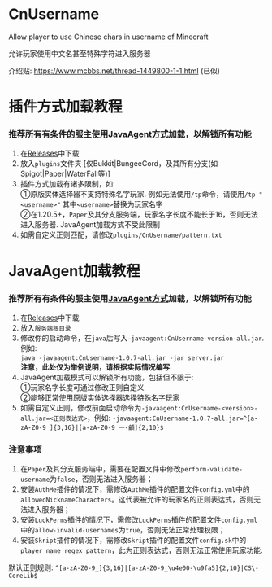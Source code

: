 # CnUsername

Allow player to use Chinese chars in username of Minecraft

允许玩家使用中文名甚至特殊字符进入服务器

介绍贴: https://www.mcbbs.net/thread-1449800-1-1.html (已似)

# 插件方式加载教程
### 推荐所有有条件的服主使用[JavaAgent方式](https://github.com/0XPYEX0/CnUsername?tab=readme-ov-file#javaagent%E5%8A%A0%E8%BD%BD%E6%95%99%E7%A8%8B)加载，以解锁所有功能
1. 在[Releases](https://github.com/0XPYEX0/CnUsername/releases)中下载<br>
2. 放入`plugins`文件夹 [仅Bukkit|BungeeCord，及其所有分支(如Spigot|Paper|WaterFall等)]<br>
3. 插件方式加载有诸多限制，如:
<br>    ①原版实体选择器不支持特殊名字玩家. 例如无法使用`/tp`命令，请使用`/tp "<username>"`  其中`<username>`替换为玩家名字
<br>    ②在1.20.5+，`Paper`及其分支服务端，玩家名字长度不能长于16，否则无法进入服务器. JavaAgent加载方式不受此限制<br>
4. 如需自定义正则匹配，请修改`plugins/CnUsername/pattern.txt`

# JavaAgent加载教程
### 推荐所有有条件的服主使用[JavaAgent方式](https://github.com/0XPYEX0/CnUsername?tab=readme-ov-file#javaagent%E5%8A%A0%E8%BD%BD%E6%95%99%E7%A8%8B)加载，以解锁所有功能
1. 在[Releases](https://github.com/0XPYEX0/CnUsername/releases)中下载
2. 放入`服务端根目录`
3. 修改你的启动命令，在`java`后写入`-javaagent:CnUsername-version-all.jar`. 例如:
<br>    `java -javaagent:CnUsername-1.0.7-all.jar -jar server.jar`
<br>    **注意，此处仅为举例说明，请根据实际情况编写**
4. JavaAgent加载模式可以解锁所有功能，包括但不限于:
<br>    ①玩家名字长度可通过修改正则自定义
<br>    ②能够正常使用原版实体选择器选择特殊名字玩家
5. 如需自定义正则，修改前面启动命令为`-javaagent:CnUsername-<version>-all.jar=<正则表达式>`，例如:
`-javaagent:CnUsername-1.0.7-all.jar=^[a-zA-Z0-9_]{3,16}|[a-zA-Z0-9_一-龥]{2,10}$`

### 注意事项
1. 在`Paper`及其分支服务端中，需要在配置文件中修改`perform-validate-username`为`false`，否则无法进入服务器；
2. 安装`AuthMe`插件的情况下，需修改`AuthMe`插件的配置文件`config.yml`中的`allowedNicknameCharacters`。这代表被允许的玩家名的正则表达式，否则无法进入服务器；
3. 安装`LuckPerms`插件的情况下，需修改`LuckPerms`插件的配置文件`config.yml`中的`allow-invalid-usernames`为`true`，否则无法正常处理权限；
4. 安装`Skript`插件的情况下，需修改`Skript`插件的配置文件`config.sk`中的`player name regex pattern`，此为正则表达式，否则无法正常使用玩家功能.

默认正则规则: `^[a-zA-Z0-9_]{3,16}|[a-zA-Z0-9_\u4e00-\u9fa5]{2,10}|CS\-CoreLib$`
